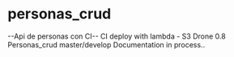 # personas_crud

--Api de personas con CI--
CI deploy with lambda - S3
Drone 0.8 
Personas_crud master/develop
Documentation in process..




